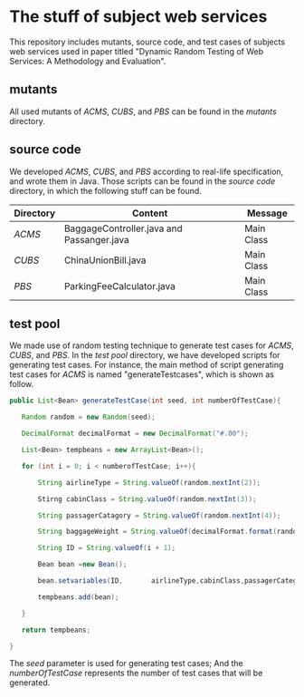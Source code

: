 # The stuff of subject web services

This repository includes mutants, source code, and test cases of subjects web services used in paper titled "Dynamic Random Testing of Web Services:
A Methodology and Evaluation".

## mutants

All used mutants of *ACMS*, *CUBS*, and *PBS* can be found in the *mutants* directory. 

## source code 

We developed *ACMS*, *CUBS*, and *PBS* according to real-life specification, and wrote them in Java. Those scripts can be found in the *source code* directory, in which the following stuff can be found.

| Directory | Content                                   | Message    |
| --------- | ----------------------------------------- | ---------- |
| *ACMS*    | BaggageController.java and Passanger.java | Main Class |
| *CUBS*    | ChinaUnionBill.java                       | Main Class |
| *PBS*     | ParkingFeeCalculator.java                 | Main Class |

## test pool

We made use of random testing technique to generate test cases for *ACMS*, *CUBS*, and *PBS*. In the *test pool* directory, we have developed scripts for generating test cases.  For instance, the main method of script generating test cases for *ACMS*   is named "generateTestcases", which is shown as follow.

```java
public List<Bean> generateTestCase(int seed, int numberOfTestCase){

​	Random random = new Random(seed);

​	DecimalFormat decimalFormat = new DecimalFormat("#.00");

​	List<Bean> tempbeans = new ArrayList<Bean>();

​	for (int i = 0; i < numberofTestCase; i++){

​		String airlineType = String.valueOf(random.nextInt(2));

​		Stirng cabinClass = String.valueOf(random.nextInt(3));

​		String passagerCatagory = String.valueOf(random.nextInt(4));

​		String baggageWeight = String.valueOf(decimalFormat.format(random.nextDouble() * 60));

​		String ID = String.valueOf(i + 1);

​		Bean bean =new Bean();

​		bean.setvariables(ID, 		airlineType,cabinClass,passagerCategory,baggageWeight);

​		tempbeans.add(bean);

​	}

​	return tempbeans;

}
```

The *seed* parameter is used for generating test cases; And the *numberOfTestCase* represents the number of test cases that will be generated.